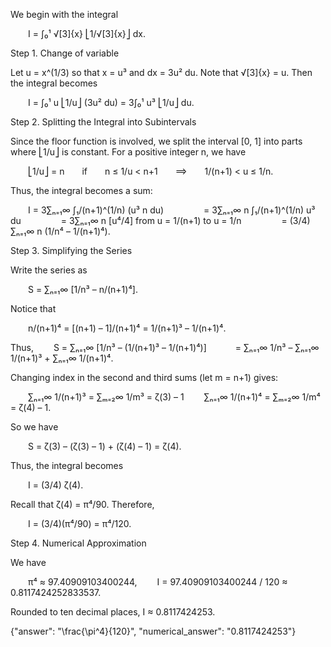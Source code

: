 We begin with the integral

  I = ∫₀¹ √[3]{x} ⎣1/√[3]{x}⎦ dx.

Step 1. Change of variable

Let u = x^(1/3) so that x = u³ and dx = 3u² du. Note that √[3]{x} = u. Then the integral becomes

  I = ∫₀¹ u ⎣1/u⎦ (3u² du) = 3∫₀¹ u³ ⎣1/u⎦ du.

Step 2. Splitting the Integral into Subintervals

Since the floor function is involved, we split the interval [0, 1] into parts where ⎣1/u⎦ is constant. For a positive integer n, we have

  ⎣1/u⎦ = n  if  n ≤ 1/u < n+1  ⟹  1/(n+1) < u ≤ 1/n.

Thus, the integral becomes a sum:

  I = 3∑ₙ₌₁∞ ∫₁/(n+1)^(1/n) (u³ n du)
     = 3∑ₙ₌₁∞ n ∫₁/(n+1)^(1/n) u³ du
     = 3∑ₙ₌₁∞ n [u⁴/4] from u = 1/(n+1) to u = 1/n
     = (3/4) ∑ₙ₌₁∞ n (1/n⁴ – 1/(n+1)⁴).

Step 3. Simplifying the Series

Write the series as

  S = ∑ₙ₌₁∞ [1/n³ – n/(n+1)⁴].

Notice that

  n/(n+1)⁴ = [(n+1) – 1]/(n+1)⁴ = 1/(n+1)³ – 1/(n+1)⁴.

Thus,
  S = ∑ₙ₌₁∞ [1/n³ – (1/(n+1)³ – 1/(n+1)⁴)]
   = ∑ₙ₌₁∞ 1/n³ – ∑ₙ₌₁∞ 1/(n+1)³ + ∑ₙ₌₁∞ 1/(n+1)⁴.

Changing index in the second and third sums (let m = n+1) gives:

  ∑ₙ₌₁∞ 1/(n+1)³ = ∑ₘ₌₂∞ 1/m³ = ζ(3) – 1
  ∑ₙ₌₁∞ 1/(n+1)⁴ = ∑ₘ₌₂∞ 1/m⁴ = ζ(4) – 1.

So we have

  S = ζ(3) – (ζ(3) – 1) + (ζ(4) – 1) = ζ(4).

Thus, the integral becomes

  I = (3/4) ζ(4).

Recall that ζ(4) = π⁴/90. Therefore,

  I = (3/4)(π⁴/90) = π⁴/120.

Step 4. Numerical Approximation

We have

  π⁴ ≈ 97.40909103400244,
  I = 97.40909103400244 / 120 ≈ 0.8117424252833537.

Rounded to ten decimal places, I ≈ 0.8117424253.

{"answer": "\\frac{\\pi^4}{120}", "numerical_answer": "0.8117424253"}